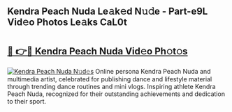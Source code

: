 ## Kendra Peach Nuda Le𝚊k𝚎d N𝚞𝚍e - Part-e9L Vid𝚎o Photos Le𝚊ks CaL0t

# <h2><a href="http://fbg5ofo.evod.top/?m=Kendra+Peach+Nuda">🔗 👉🔴 Kendra Peach Nuda Vid𝚎o Ph𝚘t𝚘s</a></h2>

[![Kendra Peach Nuda N𝚞d𝚎s](https://i.imgur.com/8V9OHl7.gif)](http://fbg5ofo.evod.top/?m=Kendra+Peach+Nuda)
Online persona Kendra Peach Nuda and multimedia artist, celebrated for publishing dance and lifestyle material through trending dance routines and mini vlogs. Inspiring athlete Kendra Peach Nuda, recognized for their outstanding achievements and dedication to their sport. 
